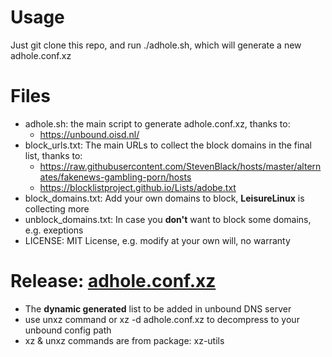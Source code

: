 # Usage
  Just git clone this repo, and run ./adhole.sh, which will generate a new adhole.conf.xz
  
# Files
  - adhole.sh: the main script to generate adhole.conf.xz, thanks to:
     - https://unbound.oisd.nl/
  - block_urls.txt: The main URLs to collect the block domains in the final
    list, thanks to:
     - https://raw.githubusercontent.com/StevenBlack/hosts/master/alternates/fakenews-gambling-porn/hosts
     - https://blocklistproject.github.io/Lists/adobe.txt
  - block_domains.txt: Add your own domains to block, **LeisureLinux** is collecting more
  - unblock_domains.txt: In case you **don't** want to block some domains, e.g. exeptions
  - LICENSE: MIT License, e.g. modify at your own will, no warranty
     
# Release: [adhole.conf.xz](https://raw.githubusercontent.com/LeisureLinux/adhole/main/data/adhole.conf.xz)
  - The **dynamic generated** list to be added in unbound DNS server
  - use unxz command or xz -d adhole.conf.xz to decompress to your unbound config path
  - xz & unxz commands are from package: xz-utils
